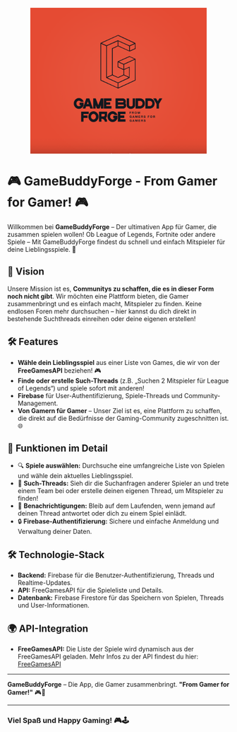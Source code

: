 <p align="center">
  <img src="image/logo2-Kopie.png" width="400">
</p>

# 🎮 GameBuddyForge - From Gamer for Gamer! 🎮

Willkommen bei **GameBuddyForge** – Der ultimativen App für Gamer, die zusammen spielen wollen! Ob League of Legends, Fortnite oder andere Spiele – Mit GameBuddyForge findest du schnell und einfach Mitspieler für deine Lieblingsspiele. 💪

## 🌟 Vision

Unsere Mission ist es, **Communitys zu schaffen, die es in dieser Form noch nicht gibt**. Wir möchten eine Plattform bieten, die Gamer zusammenbringt und es einfach macht, Mitspieler zu finden. Keine endlosen Foren mehr durchsuchen – hier kannst du dich direkt in bestehende Suchthreads einreihen oder deine eigenen erstellen!

## 🛠️ Features

- **Wähle dein Lieblingsspiel** aus einer Liste von Games, die wir von der **FreeGamesAPI** beziehen! 🎮
- **Finde oder erstelle Such-Threads** (z.B. „Suchen 2 Mitspieler für League of Legends“) und spiele sofort mit anderen!
- **Firebase** für User-Authentifizierung, Spiele-Threads und Community-Management.
- **Von Gamern für Gamer** – Unser Ziel ist es, eine Plattform zu schaffen, die direkt auf die Bedürfnisse der Gaming-Community zugeschnitten ist. 🌐

## 🚀 Funktionen im Detail

- 🔍 **Spiele auswählen:** Durchsuche eine umfangreiche Liste von Spielen und wähle dein aktuelles Lieblingsspiel.
- 💬 **Such-Threads:** Sieh dir die Suchanfragen anderer Spieler an und trete einem Team bei oder erstelle deinen eigenen Thread, um Mitspieler zu finden!
- 📲 **Benachrichtigungen:** Bleib auf dem Laufenden, wenn jemand auf deinen Thread antwortet oder dich zu einem Spiel einlädt.
- 🔒 **Firebase-Authentifizierung:** Sichere und einfache Anmeldung und Verwaltung deiner Daten.

## 🛠️ Technologie-Stack

- **Backend:** Firebase für die Benutzer-Authentifizierung, Threads und Realtime-Updates.
- **API:** FreeGamesAPI für die Spieleliste und Details.
- **Datenbank:** Firebase Firestore für das Speichern von Spielen, Threads und User-Informationen.

## 🌍 API-Integration

- **FreeGamesAPI:** Die Liste der Spiele wird dynamisch aus der FreeGamesAPI geladen. Mehr Infos zu der API findest du hier: [FreeGamesAPI](https://freegamesapi.com)


---

**GameBuddyForge** – Die App, die Gamer zusammenbringt. **"From Gamer for Gamer!"** 🎮👾

---

### Viel Spaß und Happy Gaming! 🎮🕹️
